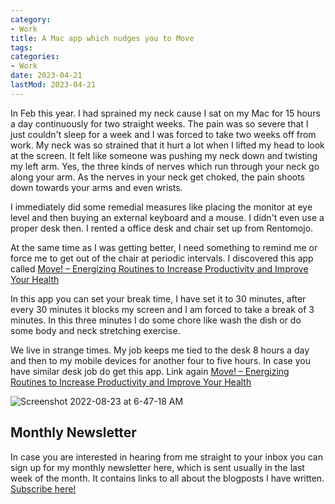 ```yaml
---
category:
- Work
title: A Mac app which nudges you to Move
tags:
categories:
- Work
date: 2023-04-21
lastMod: 2023-04-21
---
```

In Feb this year. I had sprained my neck cause I sat on my Mac for 15 hours a day continuously for two straight weeks. The pain was so severe that I just couldn't sleep for a week and I was forced to take two weeks off from work. My neck was so strained that it hurt a lot when I lifted my head to look at the screen. It felt like someone was pushing my neck down and twisting my left arm. Yes, the three kinds of nerves which run through your neck go along your arm. As the nerves in your neck get choked, the pain shoots down towards your arms and even wrists.

I immediately did some remedial measures like placing the monitor at eye level and then buying an external keyboard and a mouse. I didn't even use a proper desk then. I rented a office desk and chair set up from Rentomojo.

At the same time as I was getting better, I need something to remind me or force me to get out of the chair at periodic intervals. I discovered this app called [Move! – Energizing Routines to Increase Productivity and Improve Your Health](https://christiantietze.de/move-work-break/)

In this app you can set your break time, I have set it to 30 minutes, after every 30 minutes it blocks my screen and I am forced to take a break of 3 minutes. In this three minutes I do some chore like wash the dish or do some body and neck stretching exercise.

We live in strange times. My job keeps me tied to the desk 8 hours a day and then to my mobile devices for another four to five hours. In case you have similar desk job do get this app. Link again [Move! – Energizing Routines to Increase Productivity and Improve Your Health](https://christiantietze.de/move-work-break/)

![Screenshot 2022-08-23 at 6-47-18 AM](https://mataroa.blog/images/5b091b82.png)

## Monthly Newsletter

In case you are interested in hearing from me straight to your inbox you can sign up for my monthly newsletter here, which is sent usually in the last week of the month. It contains links to all about the blogposts I have written. [Subscribe here!](https://www.getrevue.co/profile)
